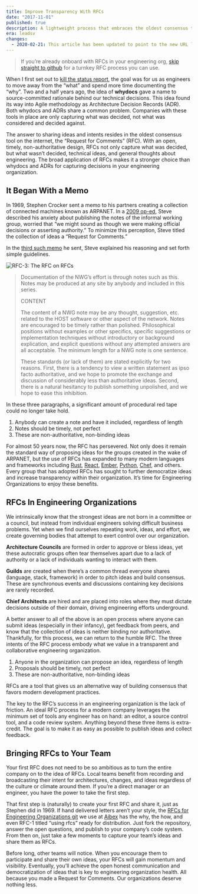 ```yaml
---
title: Improve Transparency With RFCs
date: "2017-11-01"
published: true
description: A lightweight process that embraces the oldest consensus tool on the Internet
era: leadsv
changes:
  - 2020-02-21: This article has been updated to point to the new URL location of the RFC repository
---
```


> If you’re already onboard with RFCs in your engineering org, [skip straight to github](https://github.com/aibexhq/rfc) for a turnkey RFC process you can use.

When I first set out to [kill the status report](/thoughts/fix-the-status-report), the goal was for us as engineers to move away from the “what” and spend more time documenting the “why”. Two and a half years ago, the idea of **whydocs** gave a name to source-committed rationale behind our technical decisions. This idea found its way into Agile methodology as Architecture Decision Records (ADR). Both whydocs and ADRs share a common problem. Companies with these tools in place are only capturing what was decided, not what was considered and decided against.

The answer to sharing ideas and intents resides in the oldest consensus tool on the internet, the “Request for Comments” (RFC). With an open, timely, non-authoritative design, RFCs not only capture what was decided, but what wasn’t decided, technical ideas, and general thoughts about engineering. The broad application of RFCs makes it a stronger choice than whydocs and ADRs for capturing decisions in your engineering organization.

## It Began With a Memo

In 1969, Stephen Crocker sent a memo to his partners creating a collection of connected machines known as ARPANET. In a [2009 op-ed](http://www.nytimes.com/2009/04/07/opinion/07crocker.html), Steve described his anxiety about publishing the notes of the informal working group, worried that “we might sound as though we were making official decisions or asserting authority.” To minimize this perception, Steve titled the collection of ideas a “Request for Comments.”

In the [third such memo](https://tools.ietf.org/html/rfc3) he sent, Steve explained his reasoning and set forth simple guidelines.

![RFC-3: The RFC on RFCs](/static/thoughts/improve-transparency-with-rfc/rfc3.png)

> Documentation of the NWG’s effort is through notes such as this. Notes may be produced at any site by anybody and included in this series.
>
> CONTENT
>
> The content of a NWG note may be any thought, suggestion, etc. related to the HOST software or other aspect of the network. Notes are encouraged to be timely rather than polished. Philosophical positions without examples or other specifics, specific suggestions or implementation techniques without introductory or background explication, and explicit questions without any attempted answers are all acceptable. The minimum length for a NWG note is one sentence.
>
> These standards (or lack of them) are stated explicitly for two reasons. First, there is a tendency to view a written statement as ipso facto authoritative, and we hope to promote the exchange and discussion of considerably less than authoritative ideas. Second, there is a natural hesitancy to publish something unpolished, and we hope to ease this inhibition.

In these three paragraphs, a significant amount of procedural red tape could no longer take hold.

1. Anybody can create a note and have it included, regardless of length
2. Notes should be timely, not perfect
3. These are non-authoritative, non-binding ideas

For almost 50 years now, the RFC has persevered. Not only does it remain the standard way of proposing ideas for the groups created in the wake of ARPANET, but the use of RFCs has expanded to many modern languages and frameworks including [Rust](https://github.com/rust-lang/rfcs), [React](https://reactjs.org/blog/2016/04/07/react-v15.html), [Ember](https://github.com/emberjs/rfcs), [Python](https://www.python.org/dev/peps/pep-0001/), [Chef](https://github.com/chef/chef-rfc), and others. Every group that has adopted RFCs has sought to further democratize ideas and increase transparency within their organization. It’s time for Engineering Organizations to enjoy these benefits.

## RFCs In Engineering Organizations

We intrinsically know that the strongest ideas are not born in a committee or a council, but instead from individual engineers solving difficult business problems. Yet when we find ourselves repeating work, ideas, and effort, we create governing bodies that attempt to exert control over our organization.

**Architecture Councils** are formed in order to approve or bless ideas, yet these autocratic groups often tear themselves apart due to a lack of authority or a lack of individuals wanting to interact with them.

**Guilds** are created when there’s a common thread everyone shares (language, stack, framework) in order to pitch ideas and build consensus. These are synchronous events and discussions containing key decisions are rarely recorded.

**Chief Architects** are hired and are placed into roles where they must dictate decisions outside of their domain, driving engineering efforts underground.

A better answer to all of the above is an open process where anyone can submit ideas (especially in their infancy), get feedback from peers, and know that the collection of ideas is neither binding nor authoritative. Thankfully, for this process, we can return to the humble RFC. The three intents of the RFC process embody what we value in a transparent and collaborative engineering organization.

1. Anyone in the organization can propose an idea, regardless of length
2. Proposals should be timely, not perfect
3. These are non-authoritative, non-binding ideas

RFCs are a tool that gives us an alternative way of building consensus that favors modern development practices.

The key to the RFC’s success in an engineering organization is the lack of friction. An ideal RFC process for a modern company leverages the minimum set of tools any engineer has on hand: an editor, a source control tool, and a code review system. Anything beyond these three items is extra-credit. The goal is to make it as easy as possible to publish ideas and collect feedback.

## Bringing RFCs to Your Team

Your first RFC does not need to be so ambitious as to turn the entire company on to the idea of RFCs. Local teams benefit from recording and broadcasting their intent for architectures, changes, and ideas regardless of the culture or climate around them. If you’re a direct manager or an engineer, you have the power to take the first step.

That first step is (naturally) to create your first RFC and share it, just as Stephen did in 1969. If hand delivered letters aren’t your style, the [RFCs for Engineering Organizations git](https://github.com/aibexhq/rfc) we use at [Aibex](https://aibex.com) has the why, the how, and even RFC-1 titled “using rfcs” ready for distribution. Just fork the repository, answer the open questions, and publish to your company’s code system. From then on, just take a few moments to capture your team’s ideas and share them as RFCs.

Before long, other teams will notice. When you encourage them to participate and share their own ideas, your RFCs will gain momentum and visibility. Eventually, you’ll achieve the open honest communication and democratization of ideas that is key to engineering organization health. All because you made a Request for Comments. Our organizations deserve nothing less.
